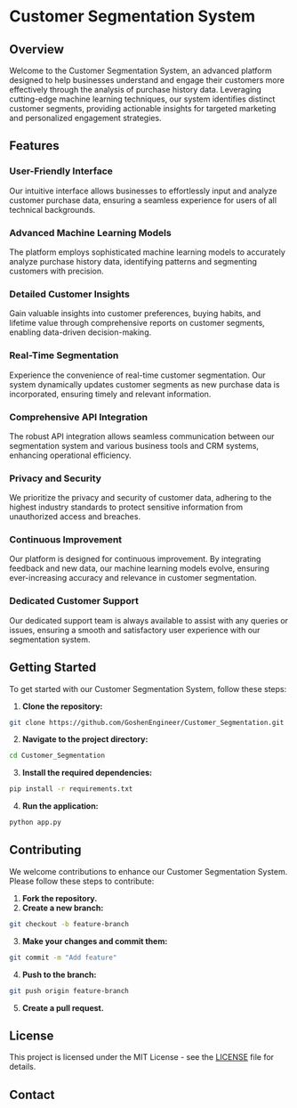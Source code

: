 # Customer Segmentation System

## Overview
Welcome to the Customer Segmentation System, an advanced platform designed to help businesses understand and engage their customers more effectively through the analysis of purchase history data. Leveraging cutting-edge machine learning techniques, our system identifies distinct customer segments, providing actionable insights for targeted marketing and personalized engagement strategies.

## Features

### User-Friendly Interface
Our intuitive interface allows businesses to effortlessly input and analyze customer purchase data, ensuring a seamless experience for users of all technical backgrounds.

### Advanced Machine Learning Models
The platform employs sophisticated machine learning models to accurately analyze purchase history data, identifying patterns and segmenting customers with precision.

### Detailed Customer Insights
Gain valuable insights into customer preferences, buying habits, and lifetime value through comprehensive reports on customer segments, enabling data-driven decision-making.

### Real-Time Segmentation
Experience the convenience of real-time customer segmentation. Our system dynamically updates customer segments as new purchase data is incorporated, ensuring timely and relevant information.

### Comprehensive API Integration
The robust API integration allows seamless communication between our segmentation system and various business tools and CRM systems, enhancing operational efficiency.

### Privacy and Security
We prioritize the privacy and security of customer data, adhering to the highest industry standards to protect sensitive information from unauthorized access and breaches.

### Continuous Improvement
Our platform is designed for continuous improvement. By integrating feedback and new data, our machine learning models evolve, ensuring ever-increasing accuracy and relevance in customer segmentation.

### Dedicated Customer Support
Our dedicated support team is always available to assist with any queries or issues, ensuring a smooth and satisfactory user experience with our segmentation system.

## Getting Started

To get started with our Customer Segmentation System, follow these steps:

1. **Clone the repository:**
```bash
git clone https://github.com/GoshenEngineer/Customer_Segmentation.git
```

2. **Navigate to the project directory:**
```bash
cd Customer_Segmentation
```

3. **Install the required dependencies:**
```bash
pip install -r requirements.txt
```

4. **Run the application:**
```bash
python app.py
```

## Contributing

We welcome contributions to enhance our Customer Segmentation System. Please follow these steps to contribute:

1. **Fork the repository.**
2. **Create a new branch:**
```bash
git checkout -b feature-branch
```
3. **Make your changes and commit them:**
```bash
git commit -m "Add feature"
```
4. **Push to the branch:**
```bash
git push origin feature-branch
```
5. **Create a pull request.**

## License

This project is licensed under the MIT License - see the [LICENSE](LICENSE) file for details.

## Contact

